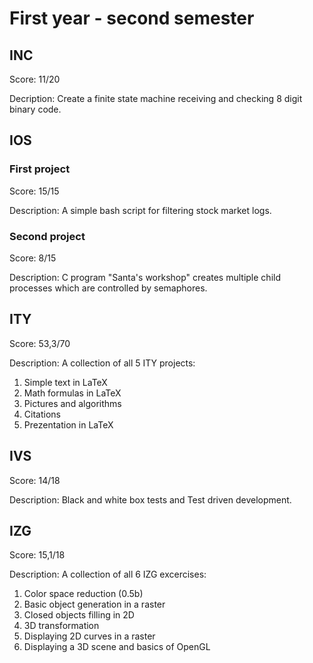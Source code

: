 # First year - second semester

## INC
Score: 11/20

Decription: Create a finite state machine receiving and checking 8 digit binary code.

## IOS 
### First project
Score: 15/15

Description: A simple bash script for filtering stock market logs.

### Second project
Score: 8/15

Description: C program "Santa's workshop" creates multiple child processes which are controlled by semaphores.

## ITY
Score: 53,3/70

Description: A collection of all 5 ITY projects:
  1. Simple text in LaTeX
  2. Math formulas in LaTeX
  3. Pictures and algorithms
  4. Citations
  5. Prezentation in LaTeX
  
## IVS
Score: 14/18

Description: Black and white box tests and Test driven development.

## IZG
Score: 15,1/18

Description: A collection of all 6 IZG excercises:
  1. Color space reduction (0.5b)
  2. Basic object generation in a raster
  3. Closed objects filling in 2D
  4. 3D transformation
  5. Displaying 2D curves in a raster
  6. Displaying a 3D scene and basics of OpenGL
  
